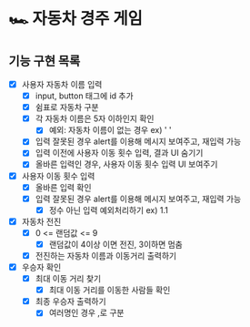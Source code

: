 # 🏎️ 자동차 경주 게임

## 기능 구현 목록

- [X] 사용자 자동차 이름 입력
  - [X] input, button 태그에 id 추가
  - [X] 쉼표로 자동차 구분
  - [X] 각 자동차 이름은 5자 이하인지 확인
    - [X] 예외: 자동차 이름이 없는 경우 ex) '  '
  - [X] 입력 잘못된 경우 alert를 이용해 메시지 보여주고, 재입력 가능
  - [X] 입력 이전에 사용자 이동 횟수 입력, 결과 UI 숨기기
  - [X] 올바른 입력인 경우, 사용자 이동 횟수 입력 UI 보여주기
- [X] 사용자 이동 횟수 입력
  - [X] 올바른 입력 확인
  - [X] 입력 잘못된 경우 alert를 이용해 메시지 보여주고, 재입력 가능
    - [X] 정수 아닌 입력 예외처리하기 ex) 1.1
- [X] 자동차 전진 
  - [X] 0 <= 랜덤값 <= 9
    - [X] 랜덤값이 4이상 이면 전진, 3이하면 멈춤
  - [X] 전진하는 자동차 이름과 이동거리 출력하기
- [X] 우승자 확인
  - [X] 최대 이동 거리 찾기
    - [X] 최대 이동 거리를 이동한 사람들 확인
  - [X] 최종 우승자 출력하기
    - [X] 여러명인 경우 ,로 구분
